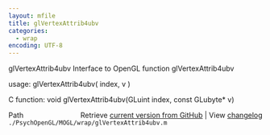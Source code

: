 ```yaml
---
layout: mfile
title: glVertexAttrib4ubv
categories:
  - wrap
encoding: UTF-8
---
```


glVertexAttrib4ubv  Interface to OpenGL function glVertexAttrib4ubv

usage:  glVertexAttrib4ubv( index, v )

C function:  void glVertexAttrib4ubv(GLuint index, const GLubyte\* v)


<div class="code_header" style="text-align:right;">
  <span style="float:left;">Path&nbsp;&nbsp;</span> <span class="counter">Retrieve <a href=
  "https://raw.github.com/Psychtoolbox-3/Psychtoolbox-3/beta/./PsychOpenGL/MOGL/wrap/glVertexAttrib4ubv.m">current version from GitHub</a> | View <a href=
  "https://github.com/Psychtoolbox-3/Psychtoolbox-3/commits/beta/./PsychOpenGL/MOGL/wrap/glVertexAttrib4ubv.m">changelog</a></span>
</div>
<div class="code">
  <code>./PsychOpenGL/MOGL/wrap/glVertexAttrib4ubv.m</code>
</div>
